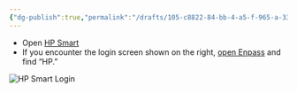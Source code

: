 ```yaml
---
{"dg-publish":true,"permalink":"/drafts/105-c8822-84-bb-4-a5-f-965-a-3384-c1-b8-b925/","dgHomeLink":true,"dgPassFrontmatter":false}
---
```


- Open [HP Smart](hp-jarvis-auth-harness-mac-oauth2://)
- If you encounter the login screen shown on the right, [open Enpass](enpasslaunch://) and find “HP.”

![HP Smart Login](https://i.snap.as/Wc6uj7YD.png)